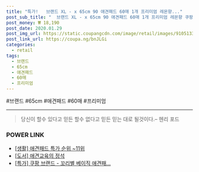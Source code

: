 ```yaml
--- 
title: "특가!   브랜드 XL - x 65cm 90 애견패드 60매 1개 프리미엄 레몬향..." 
post_sub_title: "  브랜드 XL - x 65cm 90 애견패드 60매 1개 프리미엄 레몬향 쿠팡 꼬리별" 
post_money: ₩ 18,190 
post_date: 2020.01.29 
post_img_url: https://static.coupangcdn.com/image/retail/images/9105133845902-2c7b47c2-0ebf-4105-8a29-d9c87f6d4c2e.jpg 
post_link_url: https://coupa.ng/bnJLGi 
categories: 
  - retail 
tags: 
  - 브랜드 
  - 65cm 
  - 애견패드 
  - 60매 
  - 프리미엄 
--- 
```

  #브랜드 #65cm #애견패드 #60매 #프리미엄 
<hr> 

> 당신이 할수 있다고 믿든 할수 없다고 믿든 믿는 대로 될것이다.–  헨리 포드 


### POWER LINK

* <a href="https://blog.naver.com/sakai111/221788227243" target="_blank"> [생활] 애견패드 특가 순위 ~11위</a>
* <a href="https://blog.naver.com/an0733/221788687521" target="_blank">[도서] 애견교육의 정석</a>
* <a href="https://blog.naver.com/santokki14/221788322781" target="_blank">[특가] 쿠팡 브랜드 - 꼬리별 베이직 애견패...</a>

